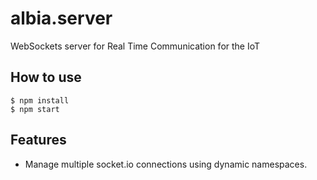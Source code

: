 
# albia.server

WebSockets server for Real Time Communication for the IoT

## How to use

```
$ npm install
$ npm start
```

## Features

- Manage multiple socket.io connections using dynamic namespaces.
